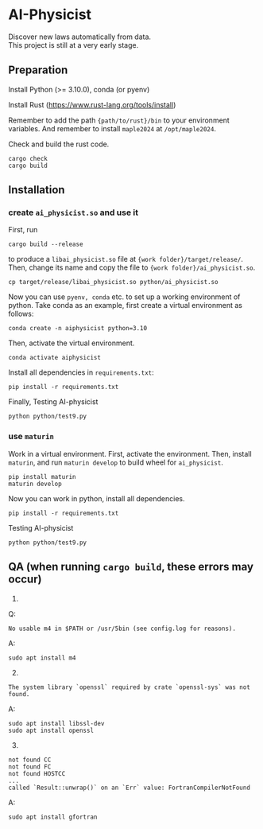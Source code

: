 # AI-Physicist

Discover new laws automatically from data.  
This project is still at a very early stage.  

## Preparation

Install Python (>= 3.10.0), conda (or pyenv)

Install Rust (https://www.rust-lang.org/tools/install)

Remember to add the path `{path/to/rust}/bin` to your environment variables.
And remember to install `maple2024` at `/opt/maple2024`.

Check and build the rust code.
```
cargo check
cargo build
```


## Installation


### create `ai_physicist.so` and use it

First, run
```
cargo build --release
```
to produce a `libai_physicist.so` file at `{work folder}/target/release/`.
Then, change its name and copy the file to `{work folder}/ai_physicist.so`.
```
cp target/release/libai_physicist.so python/ai_physicist.so
```

Now you can use `pyenv, conda` etc. to set up a working environment of python. Take conda as an example, first create a virtual environment as follows:
```
conda create -n aiphysicist python=3.10 
```

Then, activate the virtual environment.
```
conda activate aiphysicist
```

Install all dependencies in `requirements.txt`:
```
pip install -r requirements.txt
```
Finally, Testing AI-physicist
```
python python/test9.py
```
 
### use `maturin`

Work in a virtual environment. First, activate the environment. Then, install `maturin`, and run `maturin develop` to build wheel for `ai_physicist`.

```
pip install maturin
maturin develop
```

Now you can work in python, install all dependencies.

```
pip install -r requirements.txt
```
Testing AI-physicist
```
python python/test9.py
```


## QA (when running `cargo build`, these errors may occur)
1.
Q:
```
No usable m4 in $PATH or /usr/5bin (see config.log for reasons).
```
A:
```
sudo apt install m4
```
2.
```
The system library `openssl` required by crate `openssl-sys` was not found.
```
A:
```
sudo apt install libssl-dev
sudo apt install openssl
```
3.
```
not found CC
not found FC
not found HOSTCC
...
called `Result::unwrap()` on an `Err` value: FortranCompilerNotFound
```
A:
```
sudo apt install gfortran
```